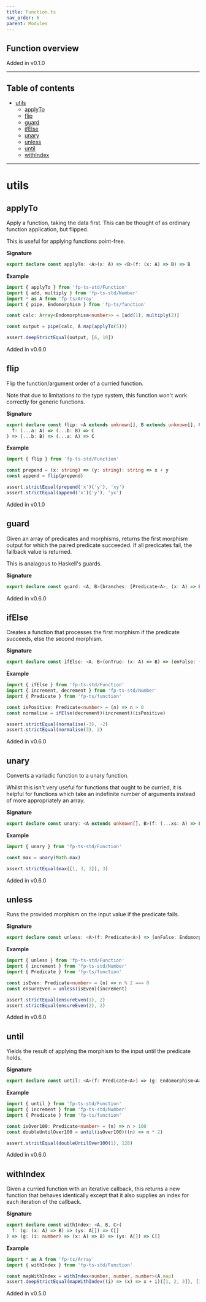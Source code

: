```yaml
---
title: Function.ts
nav_order: 6
parent: Modules
---
```


## Function overview

Added in v0.1.0

---

<h2 class="text-delta">Table of contents</h2>

- [utils](#utils)
  - [applyTo](#applyto)
  - [flip](#flip)
  - [guard](#guard)
  - [ifElse](#ifelse)
  - [unary](#unary)
  - [unless](#unless)
  - [until](#until)
  - [withIndex](#withindex)

---

# utils

## applyTo

Apply a function, taking the data first. This can be thought of as ordinary
function application, but flipped.

This is useful for applying functions point-free.

**Signature**

```ts
export declare const applyTo: <A>(x: A) => <B>(f: (x: A) => B) => B
```

**Example**

```ts
import { applyTo } from 'fp-ts-std/Function'
import { add, multiply } from 'fp-ts-std/Number'
import * as A from 'fp-ts/Array'
import { pipe, Endomorphism } from 'fp-ts/function'

const calc: Array<Endomorphism<number>> = [add(1), multiply(2)]

const output = pipe(calc, A.map(applyTo(5)))

assert.deepStrictEqual(output, [6, 10])
```

Added in v0.6.0

## flip

Flip the function/argument order of a curried function.

Note that due to limitations to the type system, this function won't work
correctly for generic functions.

**Signature**

```ts
export declare const flip: <A extends unknown[], B extends unknown[], C>(
  f: (...a: A) => (...b: B) => C
) => (...b: B) => (...a: A) => C
```

**Example**

```ts
import { flip } from 'fp-ts-std/Function'

const prepend = (x: string) => (y: string): string => x + y
const append = flip(prepend)

assert.strictEqual(prepend('x')('y'), 'xy')
assert.strictEqual(append('x')('y'), 'yx')
```

Added in v0.1.0

## guard

Given an array of predicates and morphisms, returns the first morphism output
for which the paired predicate succeeded. If all predicates fail, the
fallback value is returned.

This is analagous to Haskell's guards.

**Signature**

```ts
export declare const guard: <A, B>(branches: [Predicate<A>, (x: A) => B][]) => (fallback: Lazy<B>) => (input: A) => B
```

Added in v0.6.0

## ifElse

Creates a function that processes the first morphism if the predicate
succeeds, else the second morphism.

**Signature**

```ts
export declare const ifElse: <A, B>(onTrue: (x: A) => B) => (onFalse: (x: A) => B) => (f: Predicate<A>) => (x: A) => B
```

**Example**

```ts
import { ifElse } from 'fp-ts-std/Function'
import { increment, decrement } from 'fp-ts-std/Number'
import { Predicate } from 'fp-ts/function'

const isPositive: Predicate<number> = (n) => n > 0
const normalise = ifElse(decrement)(increment)(isPositive)

assert.strictEqual(normalise(-3), -2)
assert.strictEqual(normalise(3), 2)
```

Added in v0.6.0

## unary

Converts a variadic function to a unary function.

Whilst this isn't very useful for functions that ought to be curried,
it is helpful for functions which take an indefinite number of arguments
instead of more appropriately an array.

**Signature**

```ts
export declare const unary: <A extends unknown[], B>(f: (...xs: A) => B) => (xs: A) => B
```

**Example**

```ts
import { unary } from 'fp-ts-std/Function'

const max = unary(Math.max)

assert.strictEqual(max([1, 3, 2]), 3)
```

Added in v0.6.0

## unless

Runs the provided morphism on the input value if the predicate fails.

**Signature**

```ts
export declare const unless: <A>(f: Predicate<A>) => (onFalse: Endomorphism<A>) => Endomorphism<A>
```

**Example**

```ts
import { unless } from 'fp-ts-std/Function'
import { increment } from 'fp-ts-std/Number'
import { Predicate } from 'fp-ts/function'

const isEven: Predicate<number> = (n) => n % 2 === 0
const ensureEven = unless(isEven)(increment)

assert.strictEqual(ensureEven(1), 2)
assert.strictEqual(ensureEven(2), 2)
```

Added in v0.6.0

## until

Yields the result of applying the morphism to the input until the predicate
holds.

**Signature**

```ts
export declare const until: <A>(f: Predicate<A>) => (g: Endomorphism<A>) => Endomorphism<A>
```

**Example**

```ts
import { until } from 'fp-ts-std/Function'
import { increment } from 'fp-ts-std/Number'
import { Predicate } from 'fp-ts/function'

const isOver100: Predicate<number> = (n) => n > 100
const doubleUntilOver100 = until(isOver100)((n) => n * 2)

assert.strictEqual(doubleUntilOver100(1), 128)
```

Added in v0.6.0

## withIndex

Given a curried function with an iterative callback, this returns a new
function that behaves identically except that it also supplies an index for
each iteration of the callback.

**Signature**

```ts
export declare const withIndex: <A, B, C>(
  f: (g: (x: A) => B) => (ys: A[]) => C[]
) => (g: (i: number) => (x: A) => B) => (ys: A[]) => C[]
```

**Example**

```ts
import * as A from 'fp-ts/Array'
import { withIndex } from 'fp-ts-std/Function'

const mapWithIndex = withIndex<number, number, number>(A.map)
assert.deepStrictEqual(mapWithIndex((i) => (x) => x + i)([1, 2, 3]), [1, 3, 5])
```

Added in v0.5.0
